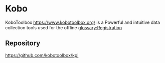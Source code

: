 # Kobo

KoboToolbox <https://www.kobotoolbox.org/> is a Powerful
and intuitive data collection tools used for the offline <glossary:Registration>

## Repository

<https://github.com/kobotoolbox/kpi>

